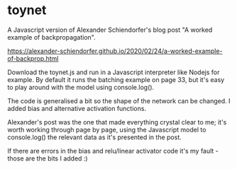 # toynet
A Javascript version of Alexander Schiendorfer's blog post "A worked example of backpropagation".

https://alexander-schiendorfer.github.io/2020/02/24/a-worked-example-of-backprop.html

Download the toynet.js and run in a Javascript interpreter like Nodejs for example. By default it runs the batching example on page 33, but
it's easy to play around with the model using console.log().

The code is generalised a bit so the shape of the network can be changed. I added bias and alternative activation functions. 

Alexander's post was the one that made everything crystal clear to me; it's worth working through page by page, using the Javascript model to console.log() the relevant data as it's presented in the post.

If there are errors in the bias and relu/linear activator code it's my fault - those are the bits I added :)
